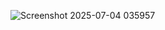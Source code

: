 ![Screenshot 2025-07-04 035957](https://github.com/user-attachments/assets/4873a2b4-08df-4715-9973-1bcc1087eead)
